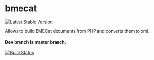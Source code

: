 bmecat
======

[![Latest Stable Version](https://poser.pugx.org/se/bmecat/v/stable.png)](https://packagist.org/packages/se/bmecat)

Allows to build BMECat documents from PHP and converts them to xml.


#### Dev branch is master branch.

[![Build Status](https://travis-ci.org/sveneisenschmidt/bmecat.png?branch=master)](https://travis-ci.org/svenseisenschmidt/bmecat)
